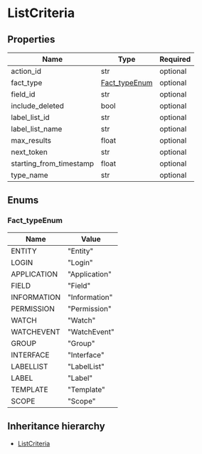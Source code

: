 

# ListCriteria

## Properties

Name | Type | Required
-------- | -------- | --------
action_id | str | optional
fact_type | [Fact_typeEnum](#Fact_typeEnum) | optional
field_id | str | optional
include_deleted | bool | optional
label_list_id | str | optional
label_list_name | str | optional
max_results | float | optional
next_token | str | optional
starting_from_timestamp | float | optional
type_name | str | optional




## Enums


<a name="Fact_typeEnum"></a>
### Fact_typeEnum

Name | Value
---- | -----
ENTITY | &quot;Entity&quot;
LOGIN | &quot;Login&quot;
APPLICATION | &quot;Application&quot;
FIELD | &quot;Field&quot;
INFORMATION | &quot;Information&quot;
PERMISSION | &quot;Permission&quot;
WATCH | &quot;Watch&quot;
WATCHEVENT | &quot;WatchEvent&quot;
GROUP | &quot;Group&quot;
INTERFACE | &quot;Interface&quot;
LABELLIST | &quot;LabelList&quot;
LABEL | &quot;Label&quot;
TEMPLATE | &quot;Template&quot;
SCOPE | &quot;Scope&quot;






## Inheritance hierarchy


* [ListCriteria](ListCriteria.md)
